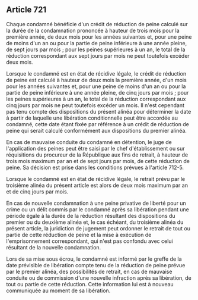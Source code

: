 Article 721
----
Chaque condamné bénéficie d'un crédit de réduction de peine calculé sur la durée
de la condamnation prononcée à hauteur de trois mois pour la première année, de
deux mois pour les années suivantes et, pour une peine de moins d'un an ou pour
la partie de peine inférieure à une année pleine, de sept jours par mois ; pour
les peines supérieures à un an, le total de la réduction correspondant aux sept
jours par mois ne peut toutefois excéder deux mois.

Lorsque le condamné est en état de récidive légale, le crédit de réduction de
peine est calculé à hauteur de deux mois la première année, d'un mois pour les
années suivantes et, pour une peine de moins d'un an ou pour la partie de peine
inférieure à une année pleine, de cinq jours par mois ; pour les peines
supérieures à un an, le total de la réduction correspondant aux cinq jours par
mois ne peut toutefois excéder un mois. Il n'est cependant pas tenu compte des
dispositions du présent alinéa pour déterminer la date à partir de laquelle une
libération conditionnelle peut être accordée au condamné, cette date étant fixée
par référence à un crédit de réduction de peine qui serait calculé conformément
aux dispositions du premier alinéa.

En cas de mauvaise conduite du condamné en détention, le juge de l'application
des peines peut être saisi par le chef d'établissement ou sur réquisitions du
procureur de la République aux fins de retrait, à hauteur de trois mois maximum
par an et de sept jours par mois, de cette réduction de peine. Sa décision est
prise dans les conditions prévues à l'article 712-5.

Lorsque le condamné est en état de récidive légale, le retrait prévu par le
troisième alinéa du présent article est alors de deux mois maximum par an et de
cinq jours par mois.

En cas de nouvelle condamnation à une peine privative de liberté pour un crime
ou un délit commis par le condamné après sa libération pendant une période égale
à la durée de la réduction résultant des dispositions du premier ou du deuxième
alinéa et, le cas échéant, du troisième alinéa du présent article, la
juridiction de jugement peut ordonner le retrait de tout ou partie de cette
réduction de peine et la mise à exécution de l'emprisonnement correspondant, qui
n'est pas confondu avec celui résultant de la nouvelle condamnation.

Lors de sa mise sous écrou, le condamné est informé par le greffe de la date
prévisible de libération compte tenu de la réduction de peine prévue par le
premier alinéa, des possibilités de retrait, en cas de mauvaise conduite ou de
commission d'une nouvelle infraction après sa libération, de tout ou partie de
cette réduction. Cette information lui est à nouveau communiquée au moment de sa
libération.
